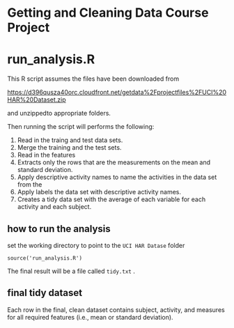 Getting and Cleaning Data Course Project
========================================

# run_analysis.R

This R script assumes the files have been downloaded from 

  https://d396qusza40orc.cloudfront.net/getdata%2Fprojectfiles%2FUCI%20HAR%20Dataset.zip

and unzippedto appropriate folders.

Then  running the script will performs the following:

1. Read in the traing and test data sets.
2. Merge the training and the test sets.
3. Read in the features
2. Extracts only the rows that are the measurements on the mean and standard deviation. 
3. Apply descriptive activity names to name the activities in the data set from the 
4. Apply labels the data set with descriptive activity names. 
5. Creates a tidy data set with the average of each variable for each activity and each subject. 


## how to run the analysis

set the working directory to point to the  `UCI HAR Datase` folder

```
source('run_analysis.R')
```

The final result will be a file called `tidy.txt` .

## final tidy dataset

Each row in the final, clean dataset contains subject, activity, and measures for all required features (i.e., mean or standard deviation).
